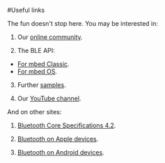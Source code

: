 #Useful links

The fun doesn't stop here. You may be interested in:

1. Our [online community](https://developer.mbed.org/teams/Bluetooth-Low-Energy/community/).

2. The BLE API:
 *  [For mbed Classic](http://developer.mbed.org/teams/Bluetooth-Low-Energy/code/BLE_API/).
 *  [For mbed OS](https://docs.mbed.com/docs/ble-api/en/master/api/index.html).

3. Further [samples](http://developer.mbed.org/teams/Bluetooth-Low-Energy/).

4. Our [YouTube channel](https://www.youtube.com/channel/UCNcxd73dSceKtU77XWMOg8A).

And on other sites:


1. [Bluetooth Core Specifications 4.2](https://www.bluetooth.org/en-us/specification/adopted-specifications).

2. [Bluetooth on Apple devices](https://developer.apple.com/bluetooth/).

3. [Bluetooth on Android devices](https://developer.android.com/guide/topics/connectivity/bluetooth-le.html).
